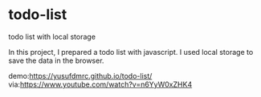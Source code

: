 # todo-list
todo list with local storage

In this project, I prepared a todo list with javascript. I used local storage to save the data in the browser.

demo:https://yusufdmrc.github.io/todo-list/
via:https://www.youtube.com/watch?v=n6YyW0xZHK4
